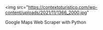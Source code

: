 <img src="https://contextoturistico.com/wp-content/uploads/2021/11/1366_2000.jpg"

Google Maps Web Scraper with Python
